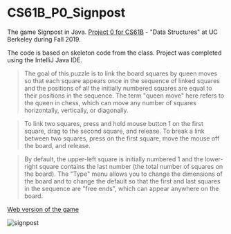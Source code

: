 # CS61B_P0_Signpost
The game Signpost in Java. [Project 0 for CS61B](http://inst.eecs.berkeley.edu/~cs61b/fa19/materials/proj/proj0/) - "Data Structures" at UC Berkeley during Fall 2019.

The code is based on skeleton code from the class. Project was completed using the IntelliJ Java IDE.

> The goal of this puzzle is to link the board squares by queen moves so that each square appears once in the sequence of linked squares and the positions of all the initially numbered squares are equal to their positions in the sequence. The term "queen move" here refers to the queen in chess, which can move any number of squares horizontally, vertically, or diagonally.

> To link two squares, press and hold mouse button 1 on the first square, drag to the second square, and release. To break a link between two squares, press on the first square, move the mouse off the board, and release.

> By default, the upper-left square is initially numbered 1 and the lower-right square contains the last number (the total number of squares on the board). The "Type" menu allows you to change the dimensions of the board and to change the default so that the first and last squares in the sequence are "free ends", which can appear anywhere on the board.


[Web version of the game](https://www.chiark.greenend.org.uk/~sgtatham/puzzles/js/signpost.html)


![signpost](https://user-images.githubusercontent.com/54779918/83332479-b47ddf00-a29b-11ea-8861-1fc7ddc68953.gif)
